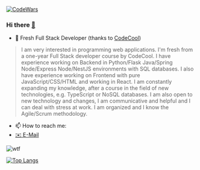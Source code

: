 [![CodeWars](https://www.codewars.com/users/Deadjim/badges/large)](https://www.codewars.com/users/Deadjim)
### Hi there [👋](https://github.com/OchotaDariusz)

<!--
**ochotadariusz/ochotadariusz** is a ✨ _special_ ✨ repository because its `README.md` (this file) appears on your GitHub profile.

Here are some ideas to get you started:
-->
<!--- 🔭 I’m currently working on own private blockchain network and mining/staking cryptocurrency pool -->
- 🌱 Fresh Full Stack Developer (thanks to [CodeCool](https://codecool.com))

> I am very interested in programming web applications. I'm fresh from a one-year Full Stack developer course by CodeCool. I have experience working on Backend in Python/Flask Java/Spring Node/Express Node/NestJS environments with SQL databases. I also have experience working on Frontend with pure JavaScript/CSS/HTML and working in React. I am constantly expanding my knowledge, after a course in the field of new technologies, e.g. TypeScript or NoSQL databases. I am also open to new technology and changes, I am communicative and helpful and I can deal with stress at work. I am organized and I know the Agile/Scrum methodology.

<!-- - 👯 I’m looking to collaborate on ... i'll be glad if any my idea will help someone with anything
- 🤔 I’m looking for help with ... 
- 💬 Ask me about ...
- 😄 Pronouns: ... -->
- 📫 How to reach me: 
-    [✉️ E-Mail](mailto:ochota.dariusz@gmail.com?subject=[GitHub]%20Source%20Han%20Sans)


![wtf](https://runway.com/images/Huh.gif)


[![Top Langs](https://github-readme-stats.vercel.app/api/top-langs/?username=ochotadariusz&hide_progress=false&theme=onedark&hide_border=true&layout=compact)](https://github.com/ochotadariusz)

